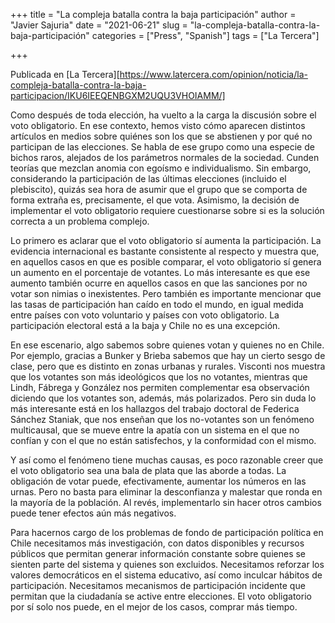 +++
title = "La compleja batalla contra la baja participación"
author = "Javier Sajuria"
date = "2021-06-21"
slug = "la-compleja-batalla-contra-la-baja-participación"
categories = ["Press", "Spanish"]
tags = ["La Tercera"]

+++

Publicada en [La Tercera][https://www.latercera.com/opinion/noticia/la-compleja-batalla-contra-la-baja-participacion/IKU6IEEQENBGXM2UQU3VHOIAMM/]


Como después de toda elección, ha vuelto a la carga la discusión sobre el voto obligatorio. En ese contexto, hemos visto cómo aparecen distintos artículos en medios sobre quiénes son los que se abstienen y por qué no participan de las elecciones. Se habla de ese grupo como una especie de bichos raros, alejados de los parámetros normales de la sociedad. Cunden teorías que mezclan anomia con egoísmo e individualismo. Sin embargo, considerando la participación de las últimas elecciones (incluido el plebiscito), quizás sea hora de asumir que el grupo que se comporta de forma extraña es, precisamente, el que vota. Asimismo, la decisión de implementar el voto obligatorio requiere cuestionarse sobre si es la solución correcta a un problema complejo.

Lo primero es aclarar que el voto obligatorio sí aumenta la participación. La evidencia internacional es bastante consistente al respecto y muestra que, en aquellos casos en que es posible comparar, el voto obligatorio sí genera un aumento en el porcentaje de votantes. Lo más interesante es que ese aumento también ocurre en aquellos casos en que las sanciones por no votar son nimias o inexistentes. Pero también es importante mencionar que las tasas de participación han caído en todo el mundo, en igual medida entre países con voto voluntario y países con voto obligatorio. La participación electoral está a la baja y Chile no es una excepción.

En ese escenario, algo sabemos sobre quienes votan y quienes no en Chile. Por ejemplo, gracias a Bunker y Brieba sabemos que hay un cierto sesgo de clase, pero que es distinto en zonas urbanas y rurales. Visconti nos muestra que los votantes son más ideológicos que los no votantes, mientras que Lindh, Fábrega y González nos permiten complementar esa observación diciendo que los votantes son, además, más polarizados. Pero sin duda lo más interesante está en los hallazgos del trabajo doctoral de Federica Sánchez Staniak, que nos enseñan que los no-votantes son un fenómeno multicausal, que se mueve entre la apatía con un sistema en el que no confían y con el que no están satisfechos, y la conformidad con el mismo.

Y así como el fenómeno tiene muchas causas, es poco razonable creer que el voto obligatorio sea una bala de plata que las aborde a todas. La obligación de votar puede, efectivamente, aumentar los números en las urnas. Pero no basta para eliminar la desconfianza y malestar que ronda en la mayoría de la población. Al revés, implementarlo sin hacer otros cambios puede tener efectos aún más negativos.

Para hacernos cargo de los problemas de fondo de participación política en Chile necesitamos más investigación, con datos disponibles y recursos públicos que permitan generar información constante sobre quienes se sienten parte del sistema y quienes son excluidos. Necesitamos reforzar los valores democráticos en el sistema educativo, así como inculcar hábitos de participación. Necesitamos mecanismos de participación incidente que permitan que la ciudadanía se active entre elecciones. El voto obligatorio por sí solo nos puede, en el mejor de los casos, comprar más tiempo.

